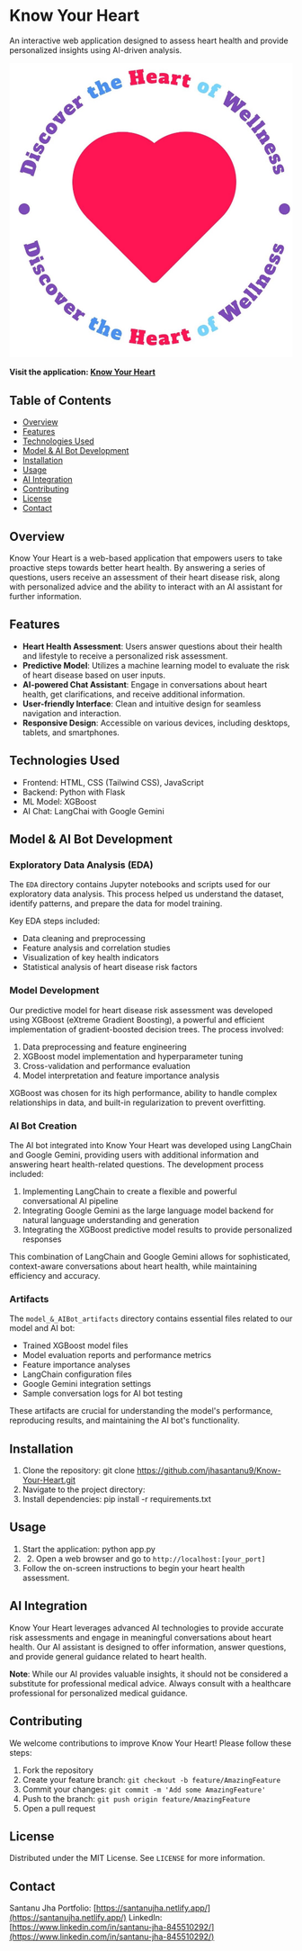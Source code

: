 # Know Your Heart

An interactive web application designed to assess heart health and provide personalized insights using AI-driven analysis.

![Know Your Heart Logo](static/logo.jpeg)

**Visit the application: [Know Your Heart](https://know-your-heart.onrender.com/)**

## Table of Contents
- [Overview](#overview)
- [Features](#features)
- [Technologies Used](#technologies-used)
- [Model & AI Bot Development](#model-&-ai-bot-development)
- [Installation](#installation)
- [Usage](#usage)
- [AI Integration](#ai-integration)
- [Contributing](#contributing)
- [License](#license)
- [Contact](#contact)

## Overview

Know Your Heart is a web-based application that empowers users to take proactive steps towards better heart health. By answering a series of questions, users receive an assessment of their heart disease risk, along with personalized advice and the ability to interact with an AI assistant for further information.

## Features

- **Heart Health Assessment**: Users answer questions about their health and lifestyle to receive a personalized risk assessment.
- **Predictive Model**: Utilizes a machine learning model to evaluate the risk of heart disease based on user inputs.
- **AI-powered Chat Assistant**: Engage in conversations about heart health, get clarifications, and receive additional information.
- **User-friendly Interface**: Clean and intuitive design for seamless navigation and interaction.
- **Responsive Design**: Accessible on various devices, including desktops, tablets, and smartphones.

## Technologies Used

- Frontend: HTML, CSS (Tailwind CSS), JavaScript
- Backend: Python with Flask
- ML Model: XGBoost
- AI Chat: LangChai with Google Gemini

## Model & AI Bot Development

### Exploratory Data Analysis (EDA)

The `EDA` directory contains Jupyter notebooks and scripts used for our exploratory data analysis. This process helped us understand the dataset, identify patterns, and prepare the data for model training.

Key EDA steps included:
- Data cleaning and preprocessing
- Feature analysis and correlation studies
- Visualization of key health indicators
- Statistical analysis of heart disease risk factors

### Model Development

Our predictive model for heart disease risk assessment was developed using XGBoost (eXtreme Gradient Boosting), a powerful and efficient implementation of gradient-boosted decision trees. The process involved:

1. Data preprocessing and feature engineering
2. XGBoost model implementation and hyperparameter tuning
3. Cross-validation and performance evaluation
4. Model interpretation and feature importance analysis

XGBoost was chosen for its high performance, ability to handle complex relationships in data, and built-in regularization to prevent overfitting.

### AI Bot Creation

The AI bot integrated into Know Your Heart was developed using LangChain and Google Gemini, providing users with additional information and answering heart health-related questions. The development process included:

1. Implementing LangChain to create a flexible and powerful conversational AI pipeline
2. Integrating Google Gemini as the large language model backend for natural language understanding and generation
3. Integrating the XGBoost predictive model results to provide personalized responses

This combination of LangChain and Google Gemini allows for sophisticated, context-aware conversations about heart health, while maintaining efficiency and accuracy.

### Artifacts

The `model_&_AIBot_artifacts` directory contains essential files related to our model and AI bot:

- Trained XGBoost model files
- Model evaluation reports and performance metrics
- Feature importance analyses
- LangChain configuration files
- Google Gemini integration settings
- Sample conversation logs for AI bot testing

These artifacts are crucial for understanding the model's performance, reproducing results, and maintaining the AI bot's functionality.

## Installation

1. Clone the repository: git clone https://github.com/jhasantanu9/Know-Your-Heart.git
2. Navigate to the project directory:
3. Install dependencies: pip install -r requirements.txt

## Usage
1. Start the application: python app.py
2. 2. Open a web browser and go to `http://localhost:[your_port]`
3. Follow the on-screen instructions to begin your heart health assessment.

## AI Integration

Know Your Heart leverages advanced AI technologies to provide accurate risk assessments and engage in meaningful conversations about heart health. Our AI assistant is designed to offer information, answer questions, and provide general guidance related to heart health.

**Note**: While our AI provides valuable insights, it should not be considered a substitute for professional medical advice. Always consult with a healthcare professional for personalized medical guidance.

## Contributing

We welcome contributions to improve Know Your Heart! Please follow these steps:

1. Fork the repository
2. Create your feature branch: `git checkout -b feature/AmazingFeature`
3. Commit your changes: `git commit -m 'Add some AmazingFeature'`
4. Push to the branch: `git push origin feature/AmazingFeature`
5. Open a pull request

## License

Distributed under the MIT License. See `LICENSE` for more information.

## Contact

Santanu Jha
Portfolio: [https://santanujha.netlify.app/](https://santanujha.netlify.app/)
LinkedIn: [https://www.linkedin.com/in/santanu-jha-845510292/](https://www.linkedin.com/in/santanu-jha-845510292/)
